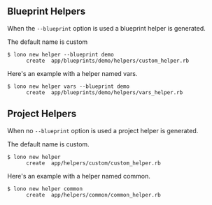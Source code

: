 ## Blueprint Helpers

When the `--blueprint` option is used a blueprint helper is generated.

The default name is custom

    $ lono new helper --blueprint demo
          create  app/blueprints/demo/helpers/custom_helper.rb

Here's an example with a helper named vars.

    $ lono new helper vars --blueprint demo
          create  app/blueprints/demo/helpers/vars_helper.rb

## Project Helpers

When no `--blueprint` option is used a project helper is generated.

The default name is custom.

    $ lono new helper
          create  app/helpers/custom/custom_helper.rb

Here's an example with a helper named common.

    $ lono new helper common
          create  app/helpers/common/common_helper.rb
